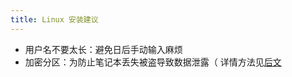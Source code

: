 ```yaml
---
title: Linux 安装建议
---
```


- 用户名不要太长：避免日后手动输入麻烦
- 加密分区：为防止笔记本丢失被盗导致数据泄露（ 详情方法见[后文](./encrypt)

<!--
## 对不同发行版

### Ubuntu

1. Welcome 面板：选择语言 - 拖到最底部选 `中文(简体)`，然后“试用”
2. 对 Ubuntu 的专业用户而言，推荐选择速度更快的“最小化安装“

其他细节按默认和个人喜好选择即可
-->
